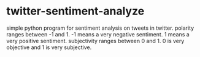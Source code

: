 # twitter-sentiment-analyze
simple python program for sentiment analysis on tweets in twitter.
polarity ranges between -1 and 1. -1 means a very negative sentiment. 1 means a very positive sentiment.
subjectivity ranges between 0 and 1. 0 is very objective and 1 is very subjective.